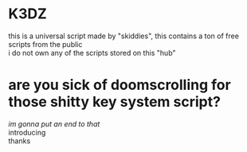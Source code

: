 # K3DZ
this is a universal script made by "skiddies", this contains a ton of free scripts from the public   
i do not own any of the scripts stored on this "hub"  
# are you sick of doomscrolling for those shitty key system script?  
*im gonna put an end to that*  
introducing  
thanks
